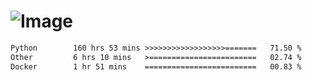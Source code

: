 # ![Image](https://github.com/user-attachments/assets/5f2d2b12-d836-424c-876f-cb0c9a5d9144)

<!--START_SECTION:waka-->

```txt
Python        160 hrs 53 mins >>>>>>>>>>>>>>>>>>=======   71.50 %
Other         6 hrs 10 mins   >========================   02.74 %
Docker        1 hr 51 mins    =========================   00.83 %
```

<!--END_SECTION:waka-->
